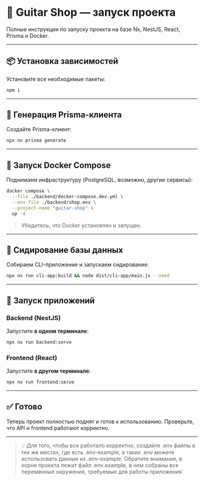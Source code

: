 # 🎸 Guitar Shop — запуск проекта

Полные инструкции по запуску проекта на базе Nx, NestJS, React, Prisma и Docker.

---

## 📦 Установка зависимостей

Установите все необходимые пакеты:

```bash
npm i
```

---

## 🔧 Генерация Prisma-клиента

Создайте Prisma-клиент:

```bash
npx nx prisma generate
```

---

## 🐳 Запуск Docker Compose

Поднимаем инфраструктуру (PostgreSQL, возможно, другие сервисы):

```bash
docker compose \
  --file ./backend/docker-compose.dev.yml \
  --env-file ./backend/shop.env \
  --project-name "guitar-shop" \
  up -d
```

> Убедитесь, что Docker установлен и запущен.

---

## 🌱 Сидирование базы данных

Собираем CLI-приложение и запускаем сидирование:

```bash
npx nx run cli-app:build && node dist/cli-app/main.js --seed
```

---

## 🚀 Запуск приложений

### Backend (NestJS)

Запустите **в одном терминале**:

```bash
npx nx run backend:serve
```

### Frontend (React)

Запустите **в другом терминале**:

```bash
npx nx run frontend:serve
```

---

## ✅ Готово

Теперь проект полностью поднят и готов к использованию. Проверьте, что API и frontend работают корректно.

---

> 💡 Для того, чтобы все работало корректно, создайте .env файлы в тех же местах, где есть .env-example, в таких .env можете использовать данные из .env-example. Обратите внимание,
в корне проекта лежит файл .env.example, в нем собраны все переменные окружения, требуемые для работы приложения`
